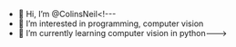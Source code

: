 - 👋 Hi, I’m @ColinsNeil<!---
- 👀 I’m interested in programming, computer vision
- 🌱 I’m currently learning computer vision in python--->
<!--- - 💞️ I’m looking to collaborate on ...
- 📫 How to reach me ... --->

<!---
ColinsNeil/ColinsNeil is a ✨ special ✨ repository because its `README.md` (this file) appears on your GitHub profile.
You can click the Preview link to take a look at your changes.
--->
